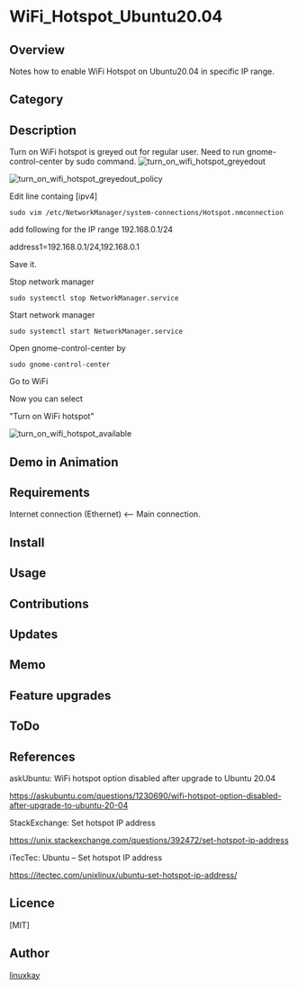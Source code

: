 # WiFi_Hotspot_Ubuntu20.04

## Overview

Notes how to enable WiFi Hotspot on Ubuntu20.04 in specific IP range.

## Category

## Description

Turn on WiFi hotspot is greyed out for regular user. Need to run gnome-control-center by sudo command.
![turn_on_wifi_hotspot_greyedout](https://user-images.githubusercontent.com/9047935/125162775-abf91700-e1c4-11eb-837b-3e6a51184612.jpg)

![turn_on_wifi_hotspot_greyedout_policy](https://user-images.githubusercontent.com/9047935/125162774-ab608080-e1c4-11eb-8f88-e0b7cd539288.jpg)


Edit line containg [ipv4]

`sudo vim /etc/NetworkManager/system-connections/Hotspot.nmconnection`

add following for the IP range 192.168.0.1/24

address1=192.168.0.1/24,192.168.0.1

Save it.

Stop network manager

`sudo systemctl stop NetworkManager.service`

Start network manager

`sudo systemctl start NetworkManager.service`

Open gnome-control-center by

`sudo gnome-control-center`

Go to WiFi

Now you can select

"Turn on WiFi hotspot"

![turn_on_wifi_hotspot_available](https://user-images.githubusercontent.com/9047935/125162760-a1d71880-e1c4-11eb-854f-4f48e4641666.jpg)

## Demo in Animation

## Requirements

Internet connection (Ethernet) <-- Main connection.

## Install

## Usage

## Contributions

## Updates

## Memo

## Feature upgrades

## ToDo

## References

askUbuntu: WiFi hotspot option disabled after upgrade to Ubuntu 20.04

https://askubuntu.com/questions/1230690/wifi-hotspot-option-disabled-after-upgrade-to-ubuntu-20-04

StackExchange: Set hotspot IP address

https://unix.stackexchange.com/questions/392472/set-hotspot-ip-address

iTecTec: Ubuntu – Set hotspot IP address

https://itectec.com/unixlinux/ubuntu-set-hotspot-ip-address/

## Licence
[MIT]

## Author

[linuxkay](https://github.com/linuxkay)


